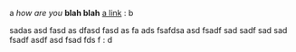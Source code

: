 
a *how are you* **blah blah** [a link](https://foo.com)
: b

sadas asd fasd as dfasd fasd as fa  ads fsafdsa asd fsadf sad sadf sad sad fsadf asdf asd fsad fds f
: d
